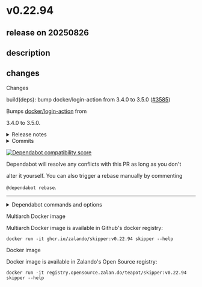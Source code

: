 # v0.22.94

## release on 20250826
## description
## changes
Changes

build(deps): bump docker/login-action from 3.4.0 to 3.5.0 (<a class="issue-link js-issue-link" data-error-text="Failed to load title" data-id="3304324794" data-permission-text="Title is private" data-url="https://github.com/zalando/skipper/issues/3585" data-hovercard-type="pull_request" data-hovercard-url="/zalando/skipper/pull/3585/hovercard" href="https://github.com/zalando/skipper/pull/3585">#3585</a>)

Bumps <a href="https://github.com/docker/login-action">docker/login-action</a> from  

3.4.0 to 3.5.0.
<details> <summary>Release notes</summary>

<em>Sourced from <a href="https://github.com/docker/login-action/releases">docker/login-action's releases</a>.</em>
>
> v3.5.0
>
> * Support dual-stack endpoints for AWS ECR by <a href="https://github.com/Spacefish"><code>@​Spacefish</code></a> <a href="https://github.com/crazy-max"><code>@​crazy-max</code></a> in <a href="https://redirect.github.com/docker/login-action/pull/874">docker/login-action#874</a> <a href="https://redirect.github.com/docker/login-action/pull/876">docker/login-action#876</a>
> * Bump <code>@​aws-sdk/client-ecr</code> to 3.859.0 in <a href="https://redirect.github.com/docker/login-action/pull/860">docker/login-action#860</a> <a href="https://redirect.github.com/docker/login-action/pull/878">docker/login-action#878</a>
> * Bump <code>@​aws-sdk/client-ecr-public</code> to 3.859.0 in <a href="https://redirect.github.com/docker/login-action/pull/860">docker/login-action#860</a> <a href="https://redirect.github.com/docker/login-action/pull/878">docker/login-action#878</a>
> * Bump <code>@​docker/actions-toolkit</code> from 0.57.0 to 0.62.1 in <a href="https://redirect.github.com/docker/login-action/pull/870">docker/login-action#870</a>
> * Bump form-data from 2.5.1 to 2.5.5 in <a href="https://redirect.github.com/docker/login-action/pull/875">docker/login-action#875</a>
>
> <strong>Full Changelog</strong>: <a class="commit-link" href="https://github.com/docker/login-action/compare/v3.4.0...v3.5.0">docker/login-action@<tt>v3.4.0...v3.5.0</tt></a>
</details> <details> <summary>Commits</summary>

* <a href="https://github.com/docker/login-action/commit/184bdaa0721073962dff0199f1fb9940f07167d1"><code>184bdaa</code></a> Merge pull request <a href="https://redirect.github.com/docker/login-action/issues/878">#878</a> from docker/dependabot/npm_and_yarn/aws-sdk-dependenc...
* <a href="https://github.com/docker/login-action/commit/5c6bc94683baa064818f51e7417087c2ac58b32c"><code>5c6bc94</code></a> chore: update generated content
* <a href="https://github.com/docker/login-action/commit/caf405864315c6006c5581b540e5047cf728b4e7"><code>caf4058</code></a> build(deps): bump the aws-sdk-dependencies group with 2 updates
* <a href="https://github.com/docker/login-action/commit/ef38ec311a7df3f01475313e7c5bb584b74b112a"><code>ef38ec3</code></a> Merge pull request <a href="https://redirect.github.com/docker/login-action/issues/860">#860</a> from docker/dependabot/npm_and_yarn/aws-sdk-dependenc...
* <a href="https://github.com/docker/login-action/commit/d52e8ef81c0de894e9c95bed8de0ee5955ec7eb7"><code>d52e8ef</code></a> chore: update generated content
* <a href="https://github.com/docker/login-action/commit/9644ab7025be3206ff4b12f1531a1b6919022b00"><code>9644ab7</code></a> build(deps): bump the aws-sdk-dependencies group with 2 updates
* <a href="https://github.com/docker/login-action/commit/7abd1d512621d8896b31f4ea992d207f15915ad6"><code>7abd1d5</code></a> Merge pull request <a href="https://redirect.github.com/docker/login-action/issues/875">#875</a> from docker/dependabot/npm_and_yarn/form-data-2.5.5
* <a href="https://github.com/docker/login-action/commit/1a81202c4fda440f3b33eca3381d5d39c7efe85e"><code>1a81202</code></a> Merge pull request <a href="https://redirect.github.com/docker/login-action/issues/876">#876</a> from crazy-max/aws-public-dual-stack
* <a href="https://github.com/docker/login-action/commit/d1ab30dc54161cbfd704562857677edf4dd7837a"><code>d1ab30d</code></a> chore: update generated content
* <a href="https://github.com/docker/login-action/commit/f25ff28d1c8cd9a7c35896711238fed682755e1c"><code>f25ff28</code></a> support dual-stack for aws public ecr
* Additional commits viewable in <a href="https://github.com/docker/login-action/compare/74a5d142397b4f367a81961eba4e8cd7edddf772...184bdaa0721073962dff0199f1fb9940f07167d1">compare view</a>
</details>   

<a href="https://docs.github.com/en/github/managing-security-vulnerabilities/about-dependabot-security-updates#about-compatibility-scores"><img src="https://camo.githubusercontent.com/2537cbb4f51ace21bf2778b1e488fa19e3742763c6efcc367562fd157d8c7ad0/68747470733a2f2f646570656e6461626f742d6261646765732e6769746875626170702e636f6d2f6261646765732f636f6d7061746962696c6974795f73636f72653f646570656e64656e63792d6e616d653d646f636b65722f6c6f67696e2d616374696f6e267061636b6167652d6d616e616765723d6769746875625f616374696f6e732670726576696f75732d76657273696f6e3d332e342e30266e65772d76657273696f6e3d332e352e30" alt="Dependabot compatibility score" data-canonical-src="https://dependabot-badges.githubapp.com/badges/compatibility_score?dependency-name=docker/login-action&amp;package-manager=github_actions&amp;previous-version=3.4.0&amp;new-version=3.5.0" style="max-width: 100%;"></a>

Dependabot will resolve any conflicts with this PR as long as you don't  

alter it yourself. You can also trigger a rebase manually by commenting  

<code>@dependabot rebase</code>.

*** ** * ** ***

<details> <summary>Dependabot commands and options</summary>   

You can trigger Dependabot actions by commenting on this PR:

* <code>@dependabot rebase</code> will rebase this PR
* <code>@dependabot recreate</code> will recreate this PR, overwriting any edits  
  that have been made to it
* <code>@dependabot merge</code> will merge this PR after your CI passes on it
* <code>@dependabot squash and merge</code> will squash and merge this PR after  
  your CI passes on it
* <code>@dependabot cancel merge</code> will cancel a previously requested merge  
  and block automerging
* <code>@dependabot reopen</code> will reopen this PR if it is closed
* <code>@dependabot close</code> will close this PR and stop Dependabot recreating  
  it. You can achieve the same result by closing it manually
* <code>@dependabot show &lt;dependency name&gt; ignore conditions</code> will show all  
  of the ignore conditions of the specified dependency
* <code>@dependabot ignore this major version</code> will close this PR and stop  
  Dependabot creating any more for this major version (unless you reopen  
  the PR or upgrade to it yourself)
* <code>@dependabot ignore this minor version</code> will close this PR and stop  
  Dependabot creating any more for this minor version (unless you reopen  
  the PR or upgrade to it yourself)
* <code>@dependabot ignore this dependency</code> will close this PR and stop  
  Dependabot creating any more for this dependency (unless you reopen the  
  PR or upgrade to it yourself)
</details>

Multiarch Docker image

Multiarch Docker image is available in Github's docker registry:

    docker run -it ghcr.io/zalando/skipper:v0.22.94 skipper --help

Docker image

Docker image is available in Zalando's Open Source registry:

    docker run -it registry.opensource.zalan.do/teapot/skipper:v0.22.94 skipper --help


